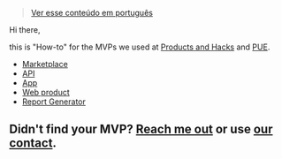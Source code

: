 > [Ver esse conteúdo em português](./pt-br)

Hi there,

this is "How-to" for the MVPs we used at [Products and Hacks](https://productsandhacks.com/?ref=mvp.without.dev) and [PUE](https://pue.universidadeagora.com/?ref=mvp.without.dev). 

  * [Marketplace](./marketplace)
  * [API](./api)
  * [App](./app)
  * [Web product](./web-product)
  * [Report Generator](./report-generator)
  
  
## Didn't find your MVP? [Reach me out](https://twitter.com/efremfilho) or use [our contact](https://without.dev/#contact).
